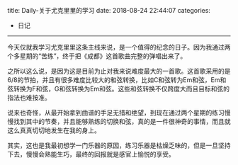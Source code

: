 title: Daily-关于尤克里里的学习
date: 2018-08-24 22:44:07
categories:
- 日记

---

今天仅就我学习尤克里里这条主线来说，是一个值得的纪念的日子。因为我通过两个多星期的“苦练”，终于把《成都》这首歌曲完整的弹唱出来了。

之所以这么说，是因为这是目前为止对我来说难度最大的一首歌。这首歌采用的是6/8的节拍，并且有很多难度比较大的和弦转换，比如C和弦转为Em和弦，Em和弦转换为F和弦，G和弦转换为Em和弦。这些和弦转换不仅跨度大而且目标和弦的指法也难按准。

说来也奇怪，从最开始拿到曲谱的手足无措和绝望，到现在通过两个星期的练习慢慢找到其中的节奏，并且能够熟练的切换和弦，真的是一件很神奇的事情，而且就这么真真切切地发生在我的身上。

其实，这也是我最初想学一门乐器的原因，练习乐器是枯燥乏味的，但是一旦坚持下去，慢慢会熟能生巧，最终的回报就是感官上愉悦的享受。